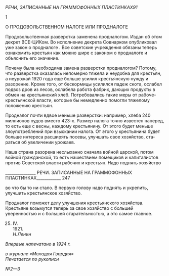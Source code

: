 _РЕЧИ, ЗАПИСАННЫЕ_ _НА ГРАММОФОННЫХ ПЛАСТИНКАХ91_

1

О ПРОДОВОЛЬСТВЕННОМ НАЛОГЕ ИЛИ ПРОДНАЛОГЕ

Продовольственная разверстка заменена продналогом. Издан об этом декрет ВСЕ-ЦИКом. Во исполнение декрета Совнарком опубликовал уже закон о продналоге . Все советские учреждения обязаны теперь ознакомить крестьян как можно шире с законом о продналоге и объяснить его значение.

Почему была необходима замена разверстки продналогом? Потому, что разверстка оказалась непомерно тяжела и неудобна для крестьян, а неурожай 1920 года еще боль­ше усилил крестьянскую нужду и разорение. Кроме того, от бескормицы усилился па­деж скота, ослабел подвоз дров из лесов, ослабела работа фабрик, дающих продукты в обмен на крестьянский хлеб. Потребовались такие меры от рабоче-крестьянской вла­сти, которые бы немедленно помогли тяжелому положению крестьян.

Продналог почти вдвое меньше разверстки: например, хлеба 240 миллионов пудов вместо 423-х. Размер налога точно известен наперед, то есть еще с весны, каждому кре­стьянину. От этого будет меньше злоупотреблений при взыскании налога. От этого у крестьянина будет больше интереса расширять посевы, улучшать свое хозяйство, ста­раться об увеличении урожаев.

Наша страна разорена неслыханно сначала войной царской, потом войной граждан­ской, то есть нашествием помещиков и капиталистов против Советской власти рабочих и крестьян. Надо поднять хозяйство

  

_______________ РЕЧИ. ЗАПИСАННЫЕ НА ГРАММОФОННЫХ ПЛАСТИНКАХ____________ 247

во что бы то ни стало. В первую голову надо поднять и укрепить, улучшить крестьян­ское хозяйство.

Продналог поможет делу улучшения крестьянского хозяйства. Крестьяне возьмутся теперь за свое хозяйство с большей уверенностью и с большей старательностью, а это самое главное.

25. IV. 1921.                                                                                                                 _Н.Ленин_

_Впервые напечатано в 1924 г._

_в журнале «Молодая Гвардия»_                                                             _Печатается по рукописи_

_№2—3_